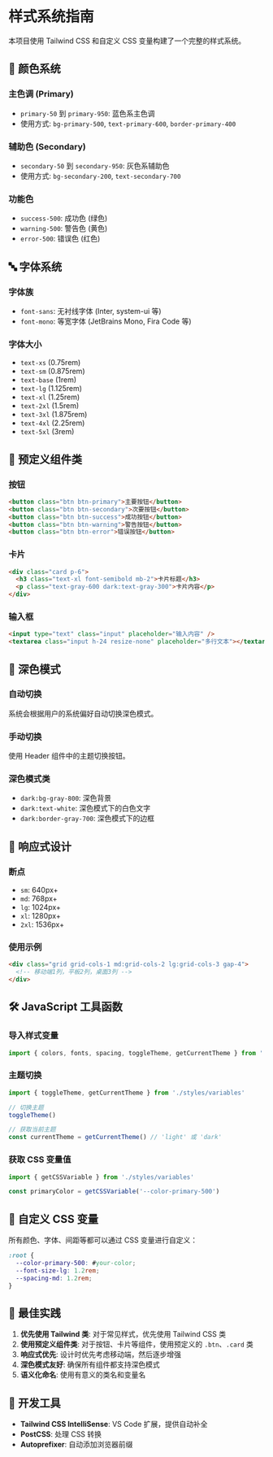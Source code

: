# 样式系统指南

本项目使用 Tailwind CSS 和自定义 CSS 变量构建了一个完整的样式系统。

## 🎨 颜色系统

### 主色调 (Primary)
- `primary-50` 到 `primary-950`: 蓝色系主色调
- 使用方式: `bg-primary-500`, `text-primary-600`, `border-primary-400`

### 辅助色 (Secondary)
- `secondary-50` 到 `secondary-950`: 灰色系辅助色
- 使用方式: `bg-secondary-200`, `text-secondary-700`

### 功能色
- `success-500`: 成功色 (绿色)
- `warning-500`: 警告色 (黄色)
- `error-500`: 错误色 (红色)

## 🔤 字体系统

### 字体族
- `font-sans`: 无衬线字体 (Inter, system-ui 等)
- `font-mono`: 等宽字体 (JetBrains Mono, Fira Code 等)

### 字体大小
- `text-xs` (0.75rem)
- `text-sm` (0.875rem)
- `text-base` (1rem)
- `text-lg` (1.125rem)
- `text-xl` (1.25rem)
- `text-2xl` (1.5rem)
- `text-3xl` (1.875rem)
- `text-4xl` (2.25rem)
- `text-5xl` (3rem)

## 🎯 预定义组件类

### 按钮
```html
<button class="btn btn-primary">主要按钮</button>
<button class="btn btn-secondary">次要按钮</button>
<button class="btn btn-success">成功按钮</button>
<button class="btn btn-warning">警告按钮</button>
<button class="btn btn-error">错误按钮</button>
```

### 卡片
```html
<div class="card p-6">
  <h3 class="text-xl font-semibold mb-2">卡片标题</h3>
  <p class="text-gray-600 dark:text-gray-300">卡片内容</p>
</div>
```

### 输入框
```html
<input type="text" class="input" placeholder="输入内容" />
<textarea class="input h-24 resize-none" placeholder="多行文本"></textarea>
```

## 🌙 深色模式

### 自动切换
系统会根据用户的系统偏好自动切换深色模式。

### 手动切换
使用 Header 组件中的主题切换按钮。

### 深色模式类
- `dark:bg-gray-800`: 深色背景
- `dark:text-white`: 深色模式下的白色文字
- `dark:border-gray-700`: 深色模式下的边框

## 📱 响应式设计

### 断点
- `sm`: 640px+
- `md`: 768px+
- `lg`: 1024px+
- `xl`: 1280px+
- `2xl`: 1536px+

### 使用示例
```html
<div class="grid grid-cols-1 md:grid-cols-2 lg:grid-cols-3 gap-4">
  <!-- 移动端1列，平板2列，桌面3列 -->
</div>
```

## 🛠️ JavaScript 工具函数

### 导入样式变量
```javascript
import { colors, fonts, spacing, toggleTheme, getCurrentTheme } from './styles/variables'
```

### 主题切换
```javascript
import { toggleTheme, getCurrentTheme } from './styles/variables'

// 切换主题
toggleTheme()

// 获取当前主题
const currentTheme = getCurrentTheme() // 'light' 或 'dark'
```

### 获取 CSS 变量值
```javascript
import { getCSSVariable } from './styles/variables'

const primaryColor = getCSSVariable('--color-primary-500')
```

## 🎨 自定义 CSS 变量

所有颜色、字体、间距等都可以通过 CSS 变量进行自定义：

```css
:root {
  --color-primary-500: #your-color;
  --font-size-lg: 1.2rem;
  --spacing-md: 1.2rem;
}
```

## 📝 最佳实践

1. **优先使用 Tailwind 类**: 对于常见样式，优先使用 Tailwind CSS 类
2. **使用预定义组件类**: 对于按钮、卡片等组件，使用预定义的 `.btn`、`.card` 类
3. **响应式优先**: 设计时优先考虑移动端，然后逐步增强
4. **深色模式友好**: 确保所有组件都支持深色模式
5. **语义化命名**: 使用有意义的类名和变量名

## 🔧 开发工具

- **Tailwind CSS IntelliSense**: VS Code 扩展，提供自动补全
- **PostCSS**: 处理 CSS 转换
- **Autoprefixer**: 自动添加浏览器前缀
